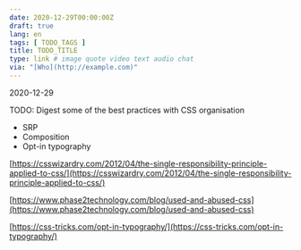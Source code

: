 ```yaml
---
date: 2020-12-29T00:00:00Z
draft: true
lang: en
tags: [ TODO_TAGS ]
title: TODO_TITLE
type: link # image quote video text audio chat
via: "[Who](http://example.com)"
---
```



2020-12-29

TODO: Digest some of the best practices with CSS organisation
* SRP
* Composition
* Opt-in typography

[https://csswizardry.com/2012/04/the-single-responsibility-principle-applied-to-css/](https://csswizardry.com/2012/04/the-single-responsibility-principle-applied-to-css/)

[https://www.phase2technology.com/blog/used-and-abused-css](https://www.phase2technology.com/blog/used-and-abused-css)

[https://css-tricks.com/opt-in-typography/](https://css-tricks.com/opt-in-typography/)

